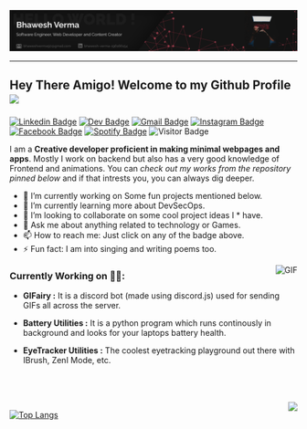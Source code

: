 ![image](./img.svg)

___
## **Hey There Amigo! Welcome to my Github Profile <img src="https://media.giphy.com/media/hvRJCLFzcasrR4ia7z/giphy.gif" width="25px">**

[![Linkedin Badge](https://img.shields.io/badge/-LinkedIn-072f5f?style=flat-square&logo=Linkedin&logoColor=white&link=https://www.linkedin.com/in/bhawesh-verma-196166154/)](https://www.linkedin.com/in/bhawesh-verma-196166154/)
[![Dev Badge](https://img.shields.io/badge/-Dev.to-black?style=flat-square&logo=Dev.to&logoColor=white&link=https://dev.to/bhaweshverma50)](https://dev.to/bhaweshverma50)
[![Gmail Badge](https://img.shields.io/badge/-Gmail-c14438?style=flat-square&logo=Gmail&logoColor=white&link=mailto:bhaweshverma50@gmail.com)](mailto:bhaweshverma50@gmail.com)
[![Instagram Badge](https://img.shields.io/badge/-Instagram-FC3474?style=flat-square&logo=instagram&logoColor=white&link=https://www.instagram.com/bhawesh_verma/)](https://www.instagram.com/bhawesh_verma/)
[![Facebook Badge](https://img.shields.io/badge/-Facebook-1081C2?style=flat-square&logo=facebook&logoColor=white&link=https://www.facebook.com/bhaweshverma5079/)](https://www.facebook.com/bhaweshverma5079/)
[![Spotify Badge](https://img.shields.io/badge/-Spotify-1ED760?style=flat-square&logo=spotify&logoColor=white&link=https://open.spotify.com/playlist/1B7hlUle8IzaqgcFtkphXw?si=i9mbqZ75Rcy_E9RcKwQJoQ)](https://open.spotify.com/playlist/1B7hlUle8IzaqgcFtkphXw?si=i9mbqZ75Rcy_E9RcKwQJoQ)
![Visitor Badge](https://visitor-badge.laobi.icu/badge?page_id=bhaweshverma50.bhaweshverma50)


I am a **Creative developer proficient in making minimal webpages and apps**. Mostly I work on backend but also has a very good knowledge of Frontend and animations.
You can *check out my works from the repository pinned below* and if that intrests you, you can always dig deeper.
<br>

* 🔭 I’m currently working on Some fun projects mentioned below.
* 🌱 I’m currently learning more about DevSecOps.
* 👯 I’m looking to collaborate on some cool project ideas I * have.
* 💬 Ask me about anything related to technology or Games.
* 📫 How to reach me: Just click on any of the badge above.
* ⚡ Fun fact: I am into singing and writing poems too.

<img align="right" alt="GIF" src="https://media0.giphy.com/media/nGMnDqebzDcfm/giphy.webp?cid=ecf05e47f7nerc98nixs2lh72hhmpqnj3bvdwjtj4onxrpbx&rid=giphy.webp" />

### **Currently Working on 👩‍💻:**

* **GIFairy :** It is a discord bot (made using discord.js) used for sending GIFs all across the server.


* **Battery Utilities :** It is a python program which runs continously in background and looks for your laptops battery health.

* **EyeTracker Utilities :** The coolest eyetracking playground out there with IBrush, ZenI Mode, etc.
<br>
<br>
<br>
<img align="right" src="https://github-readme-stats.vercel.app/api?username=bhaweshverma50&&show_icons=true&title_color=ffffff&icon_color=bb2acf&text_color=daf7dc&bg_color=151515">

[![Top Langs](https://github-readme-stats.vercel.app/api/top-langs/?username=bhaweshverma50)](https://github.com/bhaweshverma50/github-readme-stats)


<!-- <br><br>
<img widht="32" height="32" src="https://raw.githubusercontent.com/github/explore/80688e429a7d4ef2fca1e82350fe8e3517d3494d/topics/html/html.png" />
&nbsp;&nbsp;&nbsp;&nbsp;<img widht="32" height="32" src="https://raw.githubusercontent.com/github/explore/80688e429a7d4ef2fca1e82350fe8e3517d3494d/topics/css/css.png" />
&nbsp;&nbsp;&nbsp;&nbsp;<img widht="32" height="32" src="https://raw.githubusercontent.com/github/explore/80688e429a7d4ef2fca1e82350fe8e3517d3494d/topics/sass/sass.png" />
&nbsp;&nbsp;&nbsp;&nbsp;<img widht="29" height="29" src="https://raw.githubusercontent.com/github/explore/80688e429a7d4ef2fca1e82350fe8e3517d3494d/topics/javascript/javascript.png" />
&nbsp;&nbsp;&nbsp;&nbsp;<img widht="29" height="29" src="https://raw.githubusercontent.com/github/explore/80688e429a7d4ef2fca1e82350fe8e3517d3494d/topics/bootstrap/bootstrap.png" />
&nbsp;&nbsp;&nbsp;&nbsp;<img widht="34" height="34" src="https://raw.githubusercontent.com/github/explore/80688e429a7d4ef2fca1e82350fe8e3517d3494d/topics/react/react.png" />
&nbsp;&nbsp;&nbsp;&nbsp;<img widht="32" height="32" src="https://raw.githubusercontent.com/github/explore/80688e429a7d4ef2fca1e82350fe8e3517d3494d/topics/nodejs/nodejs.png" />
&nbsp;&nbsp;&nbsp;&nbsp;<img widht="32" height="32" src="https://e7.pngegg.com/pngimages/46/626/png-clipart-c-logo-the-c-programming-language-computer-icons-computer-programming-source-code-programming-miscellaneous-template.png" />
&nbsp;&nbsp;&nbsp;&nbsp;<img widht="32" height="32" src="https://toppng.com/uploads/preview/9kib-354x415-unnamed-mongodb-logo-sv-11562860723mgempnmrq3.png" />
&nbsp;&nbsp;&nbsp;&nbsp;<img widht="32" height="32" src="https://e7.pngegg.com/pngimages/545/451/png-clipart-node-js-express-js-javascript-solution-stack-web-application-others-angle-text.png" />
&nbsp;&nbsp;&nbsp;&nbsp;<img widht="32" height="32" src="https://toppng.com/uploads/preview/django-python-logo-apress-the-definitive-guide-to-django-web-development-11562875828mqany5qert.png" />
&nbsp;&nbsp;&nbsp;&nbsp;<img widht="32" height="32" src="https://raw.githubusercontent.com/github/explore/80688e429a7d4ef2fca1e82350fe8e3517d3494d/topics/python/python.png" />
&nbsp;&nbsp;&nbsp;&nbsp;<img widht="32" height="32" src="https://banner2.cleanpng.com/20181122/krs/kisspng-java-programming-language-selenium-computer-softwa-july-2-16-halab-4-dev-5bf78387a7bb41.028192901542947719687.jpg" />
&nbsp;&nbsp;&nbsp;&nbsp;<img widht="32" height="32" src="https://img.favpng.com/15/0/4/figma-designer-computer-icons-material-design-png-favpng-4vfbjK0yXUHBqbYXq4ucm6uZs.jpg" />
&nbsp;&nbsp;&nbsp;&nbsp;<img widht="32" height="32" src="https://e7.pngegg.com/pngimages/637/970/png-clipart-mysql-enterprise-website-development-oracle-corporation-computer-programming-mysql-logo-blue-text.png" />
&nbsp;&nbsp;&nbsp;&nbsp;<img widht="32" height="32" src="https://png.pngtree.com/element_our/png/20181227/database-glyph-black-icon-png_291831.jpg" /> -->

